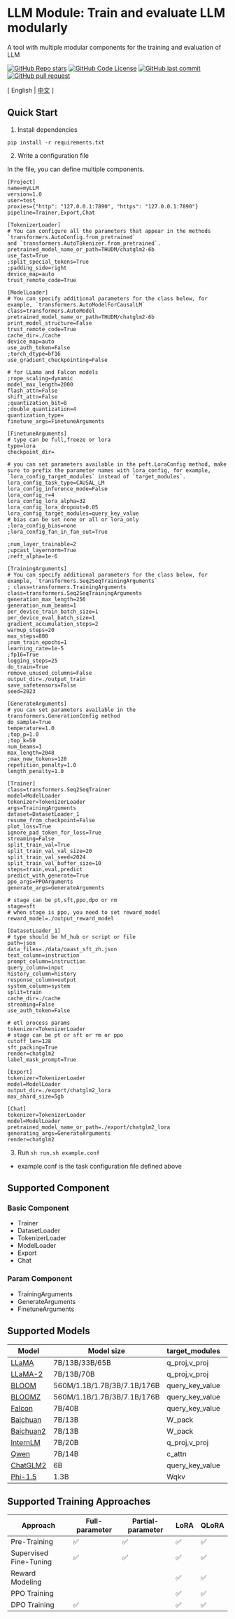 # LLM Module: Train and evaluate LLM modularly

A tool with multiple modular components for the training and evaluation of LLM

[![GitHub Repo stars](https://img.shields.io/github/stars/lessonnair/llm-module?style=social)](https://github.com/lessonnair/llm-module/stargazers)
[![GitHub Code License](https://img.shields.io/github/license/lessonnair/llm-module)](LICENSE)
[![GitHub last commit](https://img.shields.io/github/last-commit/lessonnair/llm-module)](https://github.com/lessonnair/llm-module/commits/main)
[![GitHub pull request](https://img.shields.io/badge/PRs-welcome-blue)](https://github.com/lessonnair/llm-module/pulls)

\[ English | [中文](README.md) \]

## Quick Start

1. Install dependencies

```shell
pip install -r requirements.txt
```

2. Write a configuration file

In the file, you can define multiple components.

```config
[Project]
name=myLLM
version=1.0
user=test
proxies={"http": "127.0.0.1:7890", "https": "127.0.0.1:7890"}
pipeline=Trainer,Export,Chat

[TokenizerLoader]
# You can configure all the parameters that appear in the methods `transformers.AutoConfig.from_pretrained`
and `transformers.AutoTokenizer.from_pretrained`.
pretrained_model_name_or_path=THUDM/chatglm2-6b
use_fast=True
;split_special_tokens=True
;padding_side=right
device_map=auto
trust_remote_code=True

[ModelLoader]
# You can specify additional parameters for the class below, for example, `transformers.AutoModelForCausalLM`
class=transformers.AutoModel
pretrained_model_name_or_path=THUDM/chatglm2-6b
print_model_structure=False
trust_remote_code=True
cache_dir=./cache
device_map=auto
use_auth_token=False
;torch_dtype=bf16
use_gradient_checkpointing=False

# for LLama and Falcon models
;rope_scaling=dynamic
model_max_length=2000
flash_attn=False
shift_attn=False
;quantization_bit=8
;double_quantization=4
quantization_type=
finetune_args=FinetuneArguments

[FinetuneArguments]
# type can be full,freeze or lora
type=lora
checkpoint_dir=

# you can set parameters available in the peft.LoraConfig method, make sure to prefix the parameter names with lora_config, for example, `lora_config_target_modules` instead of `target_modules`.
lora_config_task_type=CAUSAL_LM
lora_config_inference_mode=False
lora_config_r=4
lora_config_lora_alpha=32
lora_config_lora_dropout=0.05
lora_config_target_modules=query_key_value
# bias can be set none or all or lora_only
;lora_config_bias=none
;lora_config_fan_in_fan_out=True

;num_layer_trainable=2
;upcast_layernorm=True
;neft_alpha=1e-6

[TrainingArguments]
# You can specify additional parameters for the class below, for example, `transformers.Seq2SeqTrainingArguments`
; class=transformers.TrainingArguments
class=transformers.Seq2SeqTrainingArguments
generation_max_length=256
generation_num_beams=1
per_device_train_batch_size=1
per_device_eval_batch_size=1
gradient_accumulation_steps=2
warmup_steps=20
max_steps=800
;num_train_epochs=1
learning_rate=1e-5
;fp16=True
logging_steps=25
do_train=True
remove_unused_columns=False
output_dir=./output_train
save_safetensors=False
seed=2023

[GenerateArguments]
# you can set parameters available in the transformers.GenerationConfig method
do_sample=True
temperature=1.0
;top_p=1.0
;top_k=50
num_beams=1
max_length=2048
;max_new_tokens=128
repetition_penalty=1.0
length_penalty=1.0

[Trainer]
class=transformers.Seq2SeqTrainer
model=ModelLoader
tokenizer=TokenizerLoader
args=TrainingArguments
dataset=DatasetLoader_1
resume_from_checkpoint=False
plot_loss=True
ignore_pad_token_for_loss=True
streaming=False
split_train_val=True
split_train_val_val_size=20
split_train_val_seed=2024
split_train_val_buffer_size=10
steps=train,eval,predict
predict_with_generate=True
ppo_args=PPOArguments
generate_args=GenerateArguments

# stage can be pt,sft,ppo,dpo or rm
stage=sft
# when stage is ppo, you need to set reward_model
reward_model=./output_reward_model

[DatasetLoader_1]
# type should be hf_hub or script or file
path=json
data_files=./data/oaast_sft_zh.json
text_column=instruction
prompt_column=instruction
query_column=input
history_column=history
response_column=output
system_column=system
split=train
cache_dir=./cache
streaming=False
use_auth_token=False

# etl process params
tokenizer=TokenizerLoader
# stage can be pt or sft or rm or ppo
cutoff_len=128
sft_packing=True
render=chatglm2
label_mask_prompt=True

[Export]
tokenizer=TokenizerLoader
model=ModelLoader
output_dir=./export/chatglm2_lora
max_shard_size=5gb

[Chat]
tokenizer=TokenizerLoader
model=ModelLoader
pretrained_model_name_or_path=./export/chatglm2_lora
generating_args=GenerateArguments
render=chatglm2
```

3. Run `sh run.sh example.conf`

- example.conf is the task configuration file defined above

## Supported Component

### Basic Component

- Trainer
- DatasetLoader
- TokenizerLoader
- ModelLoader
- Export
- Chat

### Param Component

- TrainingArguments
- GenerateArguments
- FinetuneArguments

## Supported Models

| Model                                                    | Model size                  | target_modules    | Render    |
| -------------------------------------------------------- | --------------------------- | --------- |-----------|
| [LLaMA](https://github.com/facebookresearch/llama)       | 7B/13B/33B/65B              | q_proj,v_proj | -         |
| [LLaMA-2](https://huggingface.co/meta-llama)             | 7B/13B/70B                  | q_proj,v_proj | llama2    |
| [BLOOM](https://huggingface.co/bigscience/bloom)         | 560M/1.1B/1.7B/3B/7.1B/176B | query_key_value | -         |
| [BLOOMZ](https://huggingface.co/bigscience/bloomz)       | 560M/1.1B/1.7B/3B/7.1B/176B | query_key_value | -         |
| [Falcon](https://huggingface.co/tiiuae/falcon-7b)        | 7B/40B                      | query_key_value | -         |
| [Baichuan](https://github.com/baichuan-inc/Baichuan-13B) | 7B/13B                      | W_pack    | baichuan  |
| [Baichuan2](https://github.com/baichuan-inc/Baichuan2)   | 7B/13B                      | W_pack    | baichuan2 |
| [InternLM](https://github.com/InternLM/InternLM)         | 7B/20B                      | q_proj,v_proj | intern    |
| [Qwen](https://github.com/QwenLM/Qwen-7B)                | 7B/14B                      | c_attn    | chatml    |
| [ChatGLM2](https://github.com/THUDM/ChatGLM2-6B)         | 6B                          | query_key_value | chatglm2  |
| [Phi-1.5](https://huggingface.co/microsoft/phi-1_5)      | 1.3B                        | Wqkv      | -         |

## Supported Training Approaches

| Approach               |   Full-parameter   | Partial-parameter  |       LoRA         |       QLoRA        |
| ---------------------- | ------------------ | ------------------ | ------------------ | ------------------ |
| Pre-Training           | :white_check_mark: | :white_check_mark: | :white_check_mark: | :white_check_mark: |
| Supervised Fine-Tuning | :white_check_mark: | :white_check_mark: | :white_check_mark: | :white_check_mark: |
| Reward Modeling        |                    |                    | :white_check_mark: | :white_check_mark: |
| PPO Training           |                    |                    | :white_check_mark: | :white_check_mark: |
| DPO Training           | :white_check_mark: |                    | :white_check_mark: | :white_check_mark: |



